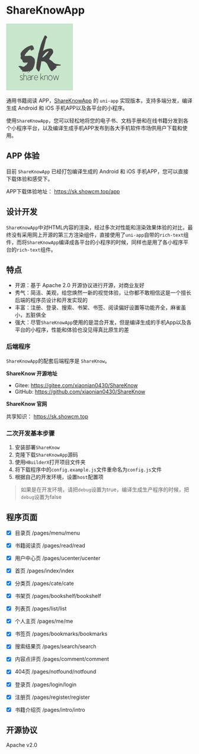 # ShareKnowApp

![](static/images/logo.png)

通用书籍阅读 APP，[ShareKnowApp](https://github.com/xiaonian0430/ShareKnowApp) 的 `uni-app` 实现版本，支持多端分发，编译生成 Android 和 iOS 手机APP以及各平台的小程序。

使用`ShareKnowApp`，您可以轻松地将您的电子书、文档手册和在线书籍分发到各个小程序平台，以及编译生成手机APP发布到各大手机软件市场供用户下载和使用。


## APP 体验

目前 `ShareKnowApp` 已经打包编译生成的 Android 和 iOS 手机APP，您可以直接下载体验和感受下。

APP下载体验地址： https://sk.showcm.top/app


## 设计开发

`ShareKnowApp`中对HTML内容的渲染，经过多次对性能和渲染效果体验的对比，最终没有采用网上开源的第三方渲染组件，直接使用了`uni-app`自带的`rich-text`组件，而将`ShareKnowApp`编译成各平台的小程序的时候，同样也是用了各小程序平台的`rich-text`组件。


## 特点

- 开源：基于 Apache 2.0 开源协议进行开源，对商业友好
- 秀气：简洁、美观，给您焕然一新的视觉体验，让你都不敢相信这是一个擅长后端的程序员设计和开发实现的
- 丰富：注册、登录、搜索、书架、书签、阅读偏好设置等功能齐全，麻雀虽小，五脏俱全
- 强大：尽管`ShareKnowApp`使用的是混合开发，但是编译生成的手机App以及各平台的小程序，性能和体验也没见得真比原生的差


### 后端程序

`ShareKnowApp`的配套后端程序是 `ShareKnow`。

**ShareKnow 开源地址**

- Gitee: https://gitee.com/xiaonian0430/ShareKnow
- GitHub: https://github.com/xiaonian0430/ShareKnow

**ShareKnow 官网**

共享知识： https://sk.showcm.top


### 二次开发基本步骤

1. 安装部署`ShareKnow`
1. 克隆下载`ShareKnowApp`源码
1. 使用`HBuilderX`打开项目文件夹
1. 将下载程序中的`config.example.js`文件重命名为`config.js`文件
1. 根据自己的开发环境，设置`host`配置项

> 如果是在开发环境，请把`debug`设置为true，编译生成生产程序的时候，把`debug`设置为false


## 程序页面

- [x] 目录页            /pages/menu/menu
- [x] 书籍阅读页         /pages/read/read
- [x] 用户中心页         /pages/ucenter/ucenter
- [x] 首页              /pages/index/index
- [x] 分类页            /pages/cate/cate
- [x] 书架页            /pages/bookshelf/bookshelf
- [x] 列表页            /pages/list/list
- [x] 个人主页          /pages/me/me
- [x] 书签页            /pages/bookmarks/bookmarks
- [x] 搜索结果页         /pages/search/search
- [x] 内容点评页         /pages/comment/comment
- [x] 404页            /pages/notfound/notfound
- [x] 登录页            /pages/login/login
- [x] 注册页            /pages/register/register
- [x] 书籍介绍页         /pages/intro/intro


## 开源协议

Apache v2.0
